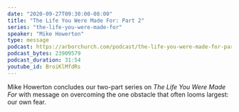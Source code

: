 ```yaml
---
date: "2020-09-27T09:30:00-08:00"
title: "The Life You Were Made For: Part 2"
series: "the-life-you-were-made-for"
speaker: "Mike Howerton"
type: message
podcast: https://arborchurch.com/podcast/the-life-you-were-made-for-part-2.m4a
podcast_bytes: 23909579
podcast_duration: 31:54
youtube_id: BroiKlMfdRs
---
```


Mike Howerton concludes our two-part series on _The Life You Were Made For_ with message on overcoming the one obstacle that often looms largest: our own fear.
